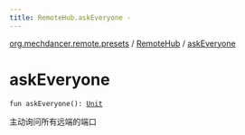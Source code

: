 ```yaml
---
title: RemoteHub.askEveryone - 
---
```


[org.mechdancer.remote.presets](../index.html) / [RemoteHub](index.html) / [askEveryone](./ask-everyone.html)

# askEveryone

`fun askEveryone(): `[`Unit`](https://kotlinlang.org/api/latest/jvm/stdlib/kotlin/-unit/index.html)

主动询问所有远端的端口


